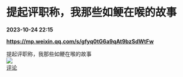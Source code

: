# 提起评职称，我那些如鲠在喉的故事

**2023-10-24 22:15**

**https://mp.weixin.qq.com/s/gfyq0tG6a9qAt9bzSdWtFw**

提起评职称，我那些如鲠在喉的故事  
![](https://img3.chouti.com/CHOUTI_231024_DC9AA56C0BEE4C26968390C64FB662C6.jpg)  
[评论](https://m.chouti.com/link/40389438)